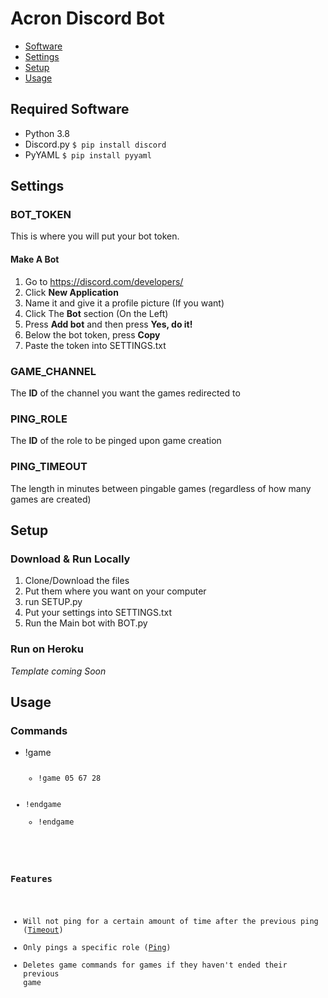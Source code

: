 # **Acron Discord Bot**
* [Software](#required-software)
* [Settings](#settings)
* [Setup](#setup)
* [Usage](#usage)
## Required Software
* Python 3.8
* Discord.py `$ pip install discord`
* PyYAML     `$ pip install pyyaml`

## Settings
### BOT_TOKEN
This is where you will put your bot token.
#### Make A Bot
1. Go to https://discord.com/developers/
2. Click **New Application**
3. Name it and give it a profile picture (If you want)
4. Click The **Bot** section (On the Left)
5. Press **Add bot** and then press **Yes, do it!**
6. Below the bot token, press **Copy**
7. Paste the token into SETTINGS.txt

### GAME_CHANNEL
The **ID** of the channel you want the games redirected to

### PING_ROLE
The **ID** of the role to be pinged upon game creation

### PING_TIMEOUT
The length in minutes between pingable games (regardless of how many games are created)

## Setup
### Download & Run Locally 
1. Clone/Download the files
2. Put them where you want on your computer
3. run SETUP.py
4. Put your settings into SETTINGS.txt
5. Run the Main bot with BOT.py
### Run on Heroku
*Template coming Soon*

## Usage
### Commands
- !game <code>
  - !game 05 67 28
- !endgame
  - !endgame

### Features
- Will not ping for a certain amount of time after the previous ping ([Timeout](#ping_timeout))
- Only pings a specific role ([Ping](#ping_role))
- Deletes game commands for games if they haven't ended their previous game
